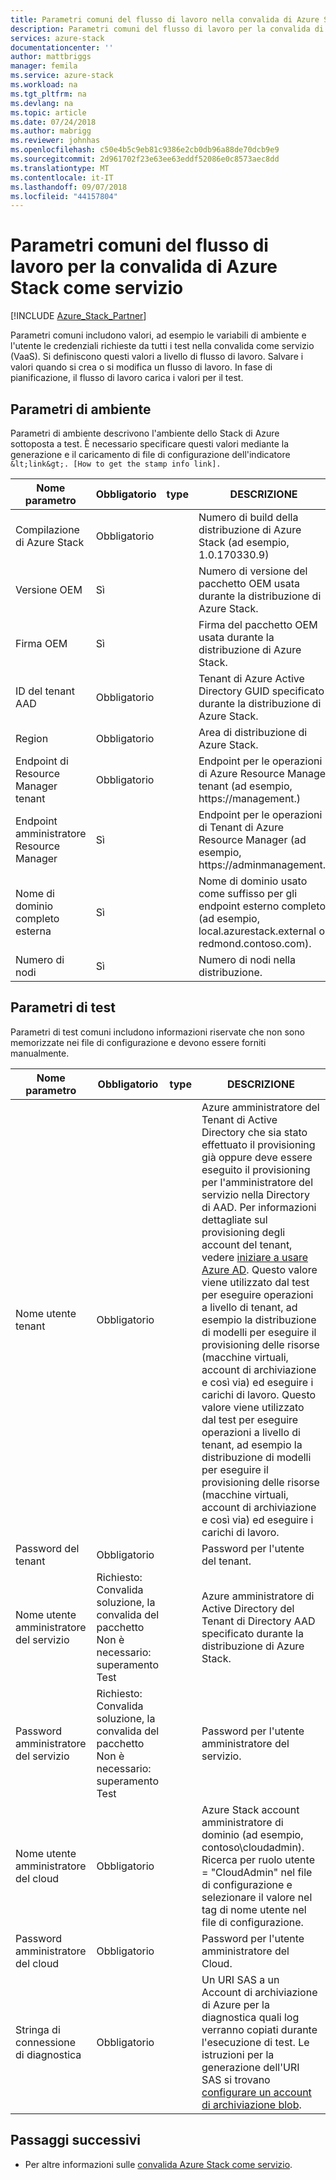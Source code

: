```yaml
---
title: Parametri comuni del flusso di lavoro nella convalida di Azure Stack come servizio | Microsoft Docs
description: Parametri comuni del flusso di lavoro per la convalida di Azure Stack come servizio
services: azure-stack
documentationcenter: ''
author: mattbriggs
manager: femila
ms.service: azure-stack
ms.workload: na
ms.tgt_pltfrm: na
ms.devlang: na
ms.topic: article
ms.date: 07/24/2018
ms.author: mabrigg
ms.reviewer: johnhas
ms.openlocfilehash: c50e4b5c9eb81c9386e2cb0db96a88de70dcb9e9
ms.sourcegitcommit: 2d961702f23e63ee63eddf52086e0c8573aec8dd
ms.translationtype: MT
ms.contentlocale: it-IT
ms.lasthandoff: 09/07/2018
ms.locfileid: "44157804"
---
```

# <a name="workflow-common-parameters-for-azure-stack-validation-as-a-service"></a>Parametri comuni del flusso di lavoro per la convalida di Azure Stack come servizio

[!INCLUDE [Azure_Stack_Partner](./includes/azure-stack-partner-appliesto.md)]

Parametri comuni includono valori, ad esempio le variabili di ambiente e l'utente le credenziali richieste da tutti i test nella convalida come servizio (VaaS). Si definiscono questi valori a livello di flusso di lavoro. Salvare i valori quando si crea o si modifica un flusso di lavoro. In fase di pianificazione, il flusso di lavoro carica i valori per il test. 

## <a name="environment-parameters"></a>Parametri di ambiente

Parametri di ambiente descrivono l'ambiente dello Stack di Azure sottoposta a test. È necessario specificare questi valori mediante la generazione e il caricamento di file di configurazione dell'indicatore `&lt;link&gt;. [How to get the stamp info link].`

| Nome parametro | Obbligatorio | type | DESCRIZIONE |
|----------------------------------|----------|------|---------------------------------------------------------------------------------------------------------------------------------|
| Compilazione di Azure Stack | Obbligatorio |  | Numero di build della distribuzione di Azure Stack (ad esempio, 1.0.170330.9) |
| Versione OEM | Sì |  | Numero di versione del pacchetto OEM usata durante la distribuzione di Azure Stack. |
| Firma OEM | Sì |  | Firma del pacchetto OEM usata durante la distribuzione di Azure Stack. |
| ID del tenant AAD | Obbligatorio |  | Tenant di Azure Active Directory GUID specificato durante la distribuzione di Azure Stack.|
| Region | Obbligatorio |  | Area di distribuzione di Azure Stack. |
| Endpoint di Resource Manager tenant | Obbligatorio |  | Endpoint per le operazioni di Azure Resource Manager tenant (ad esempio, https://management.<ExternalFqdn>) |
| Endpoint amministratore Resource Manager | Sì |  | Endpoint per le operazioni di Tenant di Azure Resource Manager (ad esempio, https://adminmanagement.<ExternalFqdn>) |
| Nome di dominio completo esterna | Sì |  | Nome di dominio usato come suffisso per gli endpoint esterno completo. (ad esempio, local.azurestack.external o redmond.contoso.com). |
| Numero di nodi | Sì |  | Numero di nodi nella distribuzione. |

## <a name="test-parameters"></a>Parametri di test

Parametri di test comuni includono informazioni riservate che non sono memorizzate nei file di configurazione e devono essere forniti manualmente.

| Nome parametro | Obbligatorio | type | DESCRIZIONE |
|--------------------------------|------------------------------------------------------------------------------|------|-----------------------------------------------------------------------------------------------------------------------------------------------------------------------------------------------------------------------------------------------------------------------------------------------------------------------------------------------------------------------------------------------------------------------------------------------------------------------------------------------------------------------------------------------------------|
| Nome utente tenant | Obbligatorio |  | Azure amministratore del Tenant di Active Directory che sia stato effettuato il provisioning già oppure deve essere eseguito il provisioning per l'amministratore del servizio nella Directory di AAD. Per informazioni dettagliate sul provisioning degli account del tenant, vedere [iniziare a usare Azure AD](https://docs.microsoft.com/azure/active-directory/get-started-azure-ad). Questo valore viene utilizzato dal test per eseguire operazioni a livello di tenant, ad esempio la distribuzione di modelli per eseguire il provisioning delle risorse (macchine virtuali, account di archiviazione e così via) ed eseguire i carichi di lavoro. Questo valore viene utilizzato dal test per eseguire operazioni a livello di tenant, ad esempio la distribuzione di modelli per eseguire il provisioning delle risorse (macchine virtuali, account di archiviazione e così via) ed eseguire i carichi di lavoro. |
| Password del tenant | Obbligatorio |  | Password per l'utente del tenant. |
| Nome utente amministratore del servizio | Richiesto: Convalida soluzione, la convalida del pacchetto<br>Non è necessario: superamento Test |  | Azure amministratore di Active Directory del Tenant di Directory AAD specificato durante la distribuzione di Azure Stack. |
| Password amministratore del servizio | Richiesto: Convalida soluzione, la convalida del pacchetto<br>Non è necessario: superamento Test |  | Password per l'utente amministratore del servizio. |
| Nome utente amministratore del cloud | Obbligatorio |  | Azure Stack account amministratore di dominio (ad esempio, contoso\cloudadmin). Ricerca per ruolo utente = "CloudAdmin" nel file di configurazione e selezionare il valore nel tag di nome utente nel file di configurazione. |
| Password amministratore del cloud | Obbligatorio |  | Password per l'utente amministratore del Cloud. |
| Stringa di connessione di diagnostica | Obbligatorio |  | Un URI SAS a un Account di archiviazione di Azure per la diagnostica quali log verranno copiati durante l'esecuzione di test. Le istruzioni per la generazione dell'URI SAS si trovano [configurare un account di archiviazione blob](azure-stack-vaas-set-up-account.md). |


## <a name="next-steps"></a>Passaggi successivi

- Per altre informazioni sulle [convalida Azure Stack come servizio](https://docs.microsoft.com/azure/azure-stack/partner).
